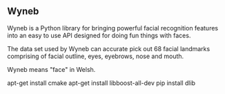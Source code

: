 Wyneb
-----

Wyneb is a Python library for bringing powerful facial recognition features into an easy to use API designed for doing fun things with faces.

The data set used by Wyneb can accurate pick out 68 facial landmarks comprising of facial outline, eyes, eyebrows, nose and mouth.

Wyneb means "face" in Welsh.


apt-get install cmake
apt-get install libboost-all-dev
pip install dlib